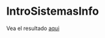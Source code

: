 # IntroSistemasInfo
Vea el resultado <a href="https://robertluk.github.io/IntroSistemasInfo/">aqui</a>
